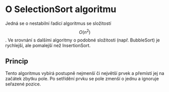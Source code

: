 # O SelectionSort algoritmu

Jedná se o nestabilní řadicí algoritmus se složitostí $$ O(n^2) $$. Ve srovnání s dalšími algoritmy 
o podobné složitosti (např. BubbleSort) je rychlejší, ale pomalejší než InsertionSort.

## Princip

Tento algoritmus vybírá postupně nejmenší či největší prvek a přemístí jej na začátek zbytku pole. Po setřídění prvku se pole zmenší 
o jednu a ignoruje seřazené pozice.